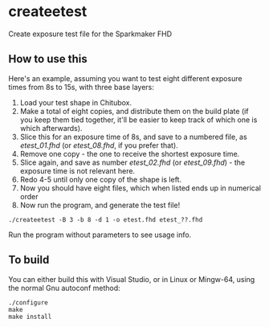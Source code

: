 # createetest
Create exposure test file for the Sparkmaker FHD

## How to use this
Here's an example, assuming you want to test eight different exposure times from 8s to 15s, with three base layers:

1. Load your test shape in Chitubox.
2. Make a total of eight copies, and distribute them on the build plate (if you keep them tied together, it'll be easier to keep track of which one is which afterwards).
3. Slice this for an exposure time of 8s, and save to a numbered file, as _etest_01.fhd_ (or _etest_08.fhd_, if you prefer that).
4. Remove one copy - the one to receive the shortest exposure time.
5. Slice again, and save as number _etest_02.fhd_ (or _etest_09.fhd_) - the exposure time is not relevant here.
6. Redo 4-5 until only one copy of the shape is left.
7. Now you should have eight files, which when listed ends up in numerical order
8. Now run the program, and generate the test file!

```
./createetest -B 3 -b 8 -d 1 -o etest.fhd etest_??.fhd
```

Run the program without parameters to see usage info.

## To build
You can either build this with Visual Studio, or in Linux or Mingw-64, using the normal Gnu autoconf method:
```
./configure
make
make install
```
